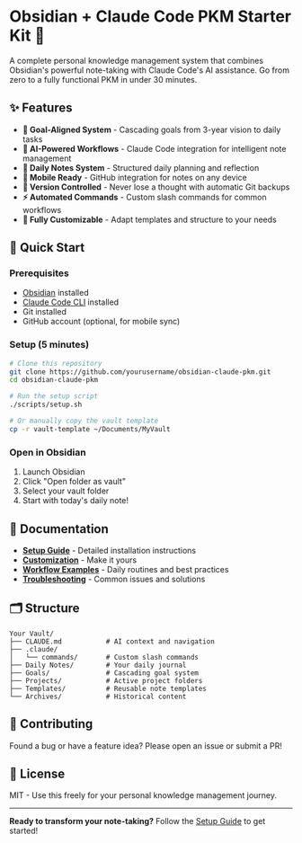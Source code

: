 # Obsidian + Claude Code PKM Starter Kit 🚀

A complete personal knowledge management system that combines Obsidian's powerful note-taking with Claude Code's AI assistance. Go from zero to a fully functional PKM in under 30 minutes.

## ✨ Features

- **🎯 Goal-Aligned System** - Cascading goals from 3-year vision to daily tasks
- **🤖 AI-Powered Workflows** - Claude Code integration for intelligent note management
- **📅 Daily Notes System** - Structured daily planning and reflection
- **📱 Mobile Ready** - GitHub integration for notes on any device
- **🔄 Version Controlled** - Never lose a thought with automatic Git backups
- **⚡ Automated Commands** - Custom slash commands for common workflows
- **🎨 Fully Customizable** - Adapt templates and structure to your needs

## 🚀 Quick Start

### Prerequisites
- [Obsidian](https://obsidian.md/) installed
- [Claude Code CLI](https://docs.anthropic.com/en/docs/claude-code) installed
- Git installed
- GitHub account (optional, for mobile sync)

### Setup (5 minutes)
```bash
# Clone this repository
git clone https://github.com/yourusername/obsidian-claude-pkm.git
cd obsidian-claude-pkm

# Run the setup script
./scripts/setup.sh

# Or manually copy the vault template
cp -r vault-template ~/Documents/MyVault
```

### Open in Obsidian
1. Launch Obsidian
2. Click "Open folder as vault"
3. Select your vault folder
4. Start with today's daily note!

## 📖 Documentation

- **[Setup Guide](docs/SETUP_GUIDE.md)** - Detailed installation instructions
- **[Customization](docs/CUSTOMIZATION.md)** - Make it yours
- **[Workflow Examples](docs/WORKFLOW_EXAMPLES.md)** - Daily routines and best practices
- **[Troubleshooting](docs/TROUBLESHOOTING.md)** - Common issues and solutions

## 🗂️ Structure

```
Your Vault/
├── CLAUDE.md           # AI context and navigation
├── .claude/
│   └── commands/       # Custom slash commands
├── Daily Notes/        # Your daily journal
├── Goals/              # Cascading goal system
├── Projects/           # Active project folders
├── Templates/          # Reusable note templates
└── Archives/           # Historical content
```

## 🤝 Contributing

Found a bug or have a feature idea? Please open an issue or submit a PR!

## 📄 License

MIT - Use this freely for your personal knowledge management journey.

---

**Ready to transform your note-taking?** Follow the [Setup Guide](docs/SETUP_GUIDE.md) to get started!